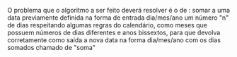O problema que o algoritmo a ser feito deverá resolver é o de : somar a uma data previamente definida na forma de entrada dia/mes/ano um número "n" de dias respeitando 
algumas regras do calendário, como meses que possuem números de dias diferentes e anos bissextos, para que devolva corretamente como 
saída a nova data na forma dia/mes/ano com os dias somados chamado de "soma"
